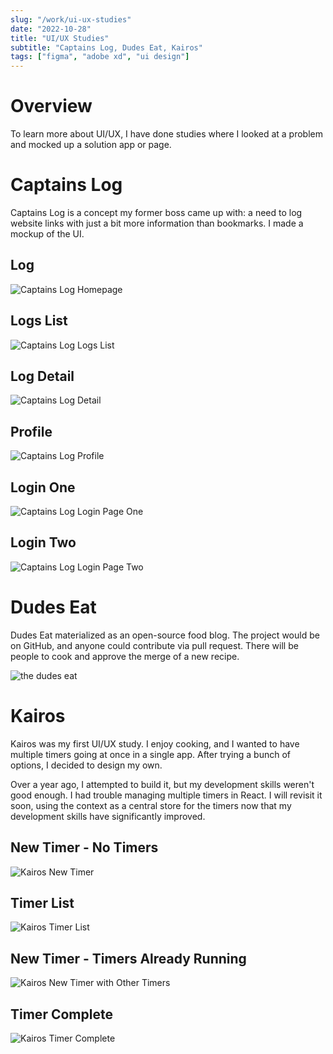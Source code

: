 ```yaml
---
slug: "/work/ui-ux-studies"
date: "2022-10-28"
title: "UI/UX Studies"
subtitle: "Captains Log, Dudes Eat, Kairos"
tags: ["figma", "adobe xd", "ui design"]
---
```


# Overview

To learn more about UI/UX, I have done studies where I looked at a problem and mocked up a solution app or page.

# Captains Log

Captains Log is a concept my former boss came up with: a need to log website links with just a bit more information than bookmarks. I made a mockup of the UI.

## Log

![Captains Log Homepage](../../images/captains-log-home.png)

## Logs List

![Captains Log Logs List](../../images/captains-log-logs.png)

## Log Detail

![Captains Log Detail](../../images/captains-log-detail.png)

## Profile

![Captains Log Profile](../../images/captains-log-profile.png)

## Login One

![Captains Log Login Page One](../../images/captains-log-login.png)

## Login Two

![Captains Log Login Page Two](../../images/captains-og-login-1.png)

# Dudes Eat

Dudes Eat materialized as an open-source food blog. The project would be on GitHub, and anyone could contribute via pull request. There will be people to cook and approve the merge of a new recipe.

![the dudes eat](../../images/the-dudes-eat.png)

# Kairos

Kairos was my first UI/UX study. I enjoy cooking, and I wanted to have multiple timers going at once in a single app. After trying a bunch of options, I decided to design my own.

Over a year ago, I attempted to build it, but my development skills weren't good enough. I had trouble managing multiple timers in React. I will revisit it soon, using the context as a central store for the timers now that my development skills have significantly improved.

## New Timer - No Timers

![Kairos New Timer](../../images/kairos-new-timer-1.png)

## Timer List

![Kairos Timer List](../../images/kairos-timer-list.png)

## New Timer - Timers Already Running

![Kairos New Timer with Other Timers](../../images/kairos-new-timer-2.png)

## Timer Complete

![Kairos Timer Complete](../../images/kairos-timer-going-ff.png)